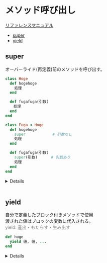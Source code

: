 # メソッド呼び出し

[リファレンスマニュアル](https://docs.ruby-lang.org/ja/latest/doc/spec=2fcall.html)

- [super](#super)
- [yield](#yield)

<span id='super'></span>
## super

オーバーライド(再定義)前のメソッドを呼び出す。

```ruby
class Hoge
  def hogehoge
    処理
  end

  def fugafuga(引数)
  　処理
  end
end

class Fuga < Hoge
  def hogehoge
    super            # 引数なし
    処理
  end

  def fugafuga(引数)
    super(引数)      # 引数あり
    処理
  end
end
```

<details>

```ruby
class Hoge
  def piyo(word)
    puts word
  end
end

class Fuga < Hoge
  def piyo(word)
    super(word)
    puts 'World'
  end
end

Fuga.new.piyo('Hello')
# => Hello
#    World
```

</details>

<br>

<span id='yield'></span>
## yield

自分で定義したブロック付きメソッドで使用<br>
渡された値はブロックの変数に代入される。<br>
<span style="color: gray;">yield: 産出・もたらす・生み出す</span>

```ruby
def hoge
  yield 値, 値, ...
end
```

<details>

```ruby
def example
  yield 'hoge', 'fuga'
end

example { |x, y| p "#{x} #{y}" }  # => "hoge fuga"
```

```ruby
class Array
  def two_each
    i = 0
    while i < length
      yield self[i], self[i + 1]
      i += 2
    end
  end
end

ary = %w[a b c d e f g h]

ary.two_each { |x, y| puts "#{x} - #{y}" }

# => a - b
#    c - d
#    e - f
#    g - h
```

</details>
